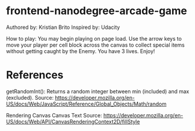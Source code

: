 frontend-nanodegree-arcade-game
===============================

Authored by: Kristian Brito
Inspired by: Udacity

How to play:
You may begin playing on page load. Use the arrow keys to move your
player per cell block across the canvas to collect special items without
getting caught by the Enemy. You have 3 lives. Enjoy!

References
==========

getRandomInt(): Returns a random integer between min (included) and max (excluded).
Source: https://developer.mozilla.org/en-US/docs/Web/JavaScript/Reference/Global_Objects/Math/random

Rendering Canvas Canvas Text
Source: https://developer.mozilla.org/en-US/docs/Web/API/CanvasRenderingContext2D/fillStyle

